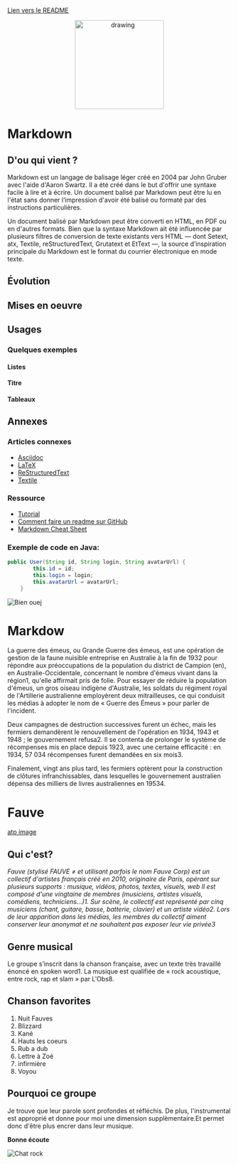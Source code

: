 [Lien vers le README](README.md)

<p align="center">
<img src="https://cdn3.iconfinder.com/data/icons/logos-and-brands-adobe/512/205_Markdown-512.png" alt="drawing" width="200" height="200"/>
<p/>

# Markdown
## D'ou qui vient ?
Markdown est un langage de balisage léger créé en 2004 par John Gruber avec l'aide d'Aaron Swartz. Il a été créé dans le but d'offrir une syntaxe facile à lire et à écrire. Un document balisé par Markdown peut être lu en l'état sans donner l’impression d'avoir été balisé ou formaté par des instructions particulières.

Un document balisé par Markdown peut être converti en HTML, en PDF ou en d'autres formats. Bien que la syntaxe Markdown ait été influencée par plusieurs filtres de conversion de texte existants vers HTML — dont Setext, atx, Textile, reStructuredText, Grutatext et EtText —, la source d’inspiration principale du Markdown est le format du courrier électronique en mode texte.

## Évolution
## Mises en oeuvre
## Usages
### Quelques exemples
#### Listes
#### Titre
#### Tableaux
## Annexes
### Articles connexes
- [Asciidoc](https://fr.wikipedia.org/wiki/AsciiDoc)
- [LaTeX](https://fr.wikipedia.org/wiki/LaTeX)
- [ReStructuredText](https://fr.wikipedia.org/wiki/ReStructuredText)
- [Textile](https://fr.wikipedia.org/wiki/Textile_(langage))
### Ressource
- [Tutorial](https://docs.github.com/en/get-started/writing-on-github/getting-started-with-writing-and-formatting-on-github/basic-writing-and-formatting-syntax)
- [Comment faire un readme sur GitHub](https://medium.com/becode/comment-faire-un-readme-sur-github-cc11f3df606a)
- [Markdown Cheat Sheet](https://www.markdownguide.org/cheat-sheet/)

### Exemple de code en Java:
```java
public User(String id, String login, String avatarUrl) {
        this.id = id;
        this.login = login;
        this.avatarUrl = avatarUrl;
    }
```

![Bien ouej](https://tenor.com/view/brent-rambo-thumbs-up-ok-good-great-gif-3985507.gif)
# Markdow

La guerre des émeus, ou Grande Guerre des émeus, est une opération de gestion de la faune nuisible entreprise en Australie à la fin de 1932 pour répondre aux préoccupations de la population du district de Campion (en), en Australie-Occidentale, concernant le nombre d'émeus vivant dans la région1, qu'elle affirmait pris de folie. Pour essayer de réduire la population d'émeus, un gros oiseau indigène d'Australie, les soldats du régiment royal de l'Artillerie australienne employèrent deux mitrailleuses, ce qui conduisit les médias à adopter le nom de « Guerre des Émeus » pour parler de l'incident.

Deux campagnes de destruction successives furent un échec, mais les fermiers demandèrent le renouvellement de l'opération en 1934, 1943 et 1948 ; le gouvernement refusa2. Il se contenta de prolonger le système de récompenses mis en place depuis 1923, avec une certaine efficacité : en 1934, 57 034 récompenses furent demandées en six mois3.

Finalement, vingt ans plus tard, les fermiers optèrent pour la construction de clôtures infranchissables, dans lesquelles le gouvernement australien dépensa des milliers de livres australiennes en 19534. 


# Fauve #

[atp image](https://fr.wikipedia.org/wiki/Fauve_%28groupe%29)

## Qui c'est? ##

*Fauve (stylisé FAUVE ≠ et utilisant parfois le nom Fauve Corp) est un collectif d'artistes français créé en 2010, originaire de Paris, opérant sur plusieurs supports : musique, vidéos, photos, textes, visuels, web*
*Il est composé d'une vingtaine de membres (musiciens, artistes visuels, comédiens, techniciens...)1. Sur scène, le collectif est représenté par cinq musiciens (chant, guitare, basse, batterie, clavier) et un artiste vidéo2. Lors de leur apparition dans les médias, les membres du collectif aiment conserver leur anonymat et ne souhaitent pas exposer leur vie privée3*

## Genre musical ##

Le groupe s’inscrit dans la chanson française, avec un texte très travaillé énoncé en spoken word1. La musique est qualifiée de « rock acoustique, entre rock, rap et slam » par L'Obs8. 



## Chanson favorites ##

1. Nuit Fauves
2. Blizzard
3. Kané
4. Hauts les coeurs
5. Rub a dub
6. Lettre à Zoé
7. infirmière
8. Voyou

## Pourquoi ce groupe

Je trouve que leur parole sont profondes et réfléchis. De plus, l'instrumental est approprié et donne pour moi une dimension supplèmentaire.Et permet donc d'être plus encrer dans leur musique.






**Bonne écoute**

![Chat rock](https://i.gifer.com/4SHX.gif)





















